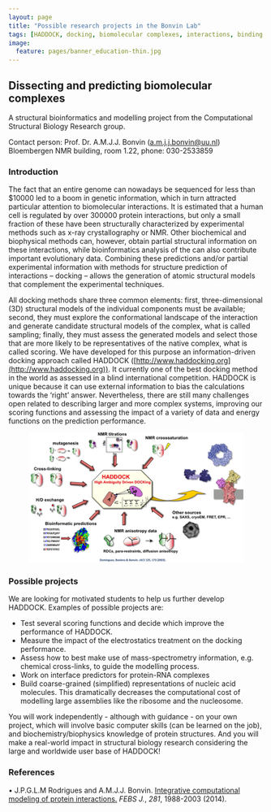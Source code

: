 ```yaml
---
layout: page
title: "Possible research projects in the Bonvin Lab"
tags: [HADDOCK, docking, biomolecular complexes, interactions, binding affinity, scoring]
image:
  feature: pages/banner_education-thin.jpg
---
```

## Dissecting and predicting biomolecular complexes

A structural bioinformatics and modelling project from the Computational Structural Biology Research group.

Contact person: 	Prof. Dr. A.M.J.J. Bonvin (a.m.j.j.bonvin@uu.nl)
			Bloembergen NMR building, room 1.22,  phone: 030-2533859

### Introduction
The fact that an entire genome can nowadays be sequenced for less than $10000 led to a boom in genetic information, which in turn attracted particular attention to biomolecular interactions. It is estimated that a human cell is regulated by over 300000 protein interactions, but only a small fraction of these have been structurally characterized by experimental methods such as x-ray crystallography or NMR. Other biochemical and biophysical methods can, however, obtain partial structural information on these interactions, while bioinformatics analysis of the can also contribute important evolutionary data. Combining these predictions and/or partial experimental information with methods for structure prediction of interactions – docking – allows the generation of atomic structural models that complement the experimental techniques.

All docking methods share three common elements: first, three-dimensional (3D) structural models of the individual components must be available; second, they must explore the conformational landscape of the interaction and generate candidate structural models of the complex, what is called sampling; finally, they must assess the generated models and select those that are more likely to be representatives of the native complex, what is called scoring.  We have developed for this purpose an information-driven docking approach called HADDOCK  ([http://www.haddocking.org](http://www.haddocking.org)). It currently one of the best docking method in the world as assessed in a blind international competition. HADDOCK is unique because it can use external information to bias the calculations towards the ‘right’ answer. Nevertheless, there are still many challenges open related to describing larger and more complex systems, improving our scoring functions and assessing the impact of a variety of data and energy functions on the prediction performance.

<figure align="center">
    <img src="/images/haddock-overview.png">
</figure>

### Possible projects
We are looking for motivated students to help us further develop HADDOCK. Examples of possible projects are:
<ul>
<li> Test several scoring functions and decide which improve the performance of HADDOCK.</li>
<li> Measure the impact of the electrostatics treatment on the docking performance.</li>
<li> Assess how to best make use of mass-spectrometry information, e.g. chemical cross-links, to guide the modelling process.</li>
<li> Work on interface predictors for protein-RNA complexes</li>
<li> Build coarse-grained (simplified) representations of nucleic acid molecules. This dramatically decreases the computational cost of modelling large assemblies like the ribosome and the nucleosome.</li>
</ul>

You will work independently - although with guidance - on your own project, which will involve basic computer skills (can be learned on the job), and biochemistry/biophysics knowledge of protein structures. And you will make a real-world impact in structural biology research considering the large and worldwide user base of HADDOCK!


### References
• J.P.G.L.M Rodrigues and A.M.J.J. Bonvin. [Integrative computational modeling of protein interactions.](http://dx.doi.org/doi:10.1111/febs.12771) _FEBS J._, *281*, 1988-2003 (2014).

